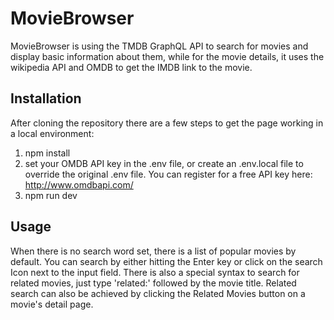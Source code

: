# MovieBrowser

MovieBrowser is using the TMDB GraphQL API to search for movies and display basic information about them, while for the movie details, it uses the wikipedia API and OMDB to get the IMDB link to the movie.

## Installation

After cloning the repository there are a few steps to get the page working in a local environment:
1. npm install
2. set your OMDB API key in the .env file, or create an .env.local file to override the original .env file. You can register for a free API key here:  http://www.omdbapi.com/
3. npm run dev

## Usage

When there is no search word set, there is a list of popular movies by default. You can search by either hitting the Enter key or click on the search Icon next to the input field.
There is also a special syntax to search for related movies, just type 'related:' followed by the movie title. Related search can also be achieved by clicking the Related Movies button on a movie's detail page.
